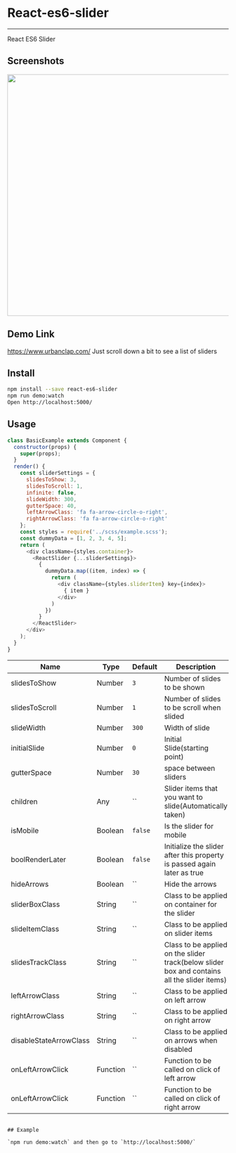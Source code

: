 # React-es6-slider
---

React ES6 Slider

## Screenshots

<img src="https://cdn.pbrd.co/images/NdP8aaHom.png" width="550"/>

## Demo Link

https://www.urbanclap.com/
Just scroll down a bit to see a list of sliders


## Install

```bash
npm install --save react-es6-slider
npm run demo:watch
Open http://localhost:5000/
```


## Usage

````js
class BasicExample extends Component {
  constructor(props) {
    super(props);
  }
  render() {
    const sliderSettings = {
      slidesToShow: 3,
      slidesToScroll: 1,
      infinite: false,
      slideWidth: 300,
      gutterSpace: 40,
      leftArrowClass: 'fa fa-arrow-circle-o-right',
      rightArrowClass: 'fa fa-arrow-circle-o-right'
    };
    const styles = require('../scss/example.scss');
    const dummyData = [1, 2, 3, 4, 5];
    return (
      <div className={styles.container}>
        <ReactSlider {...sliderSettings}>
          {
            dummyData.map((item, index) => {
              return (
                <div className={styles.sliderItem} key={index}>
                  { item }
                </div>
              )
            })
          }
        </ReactSlider>
      </div>
    );
  }
}
`````

| Name         | Type    | Default | Description |
| ------------ | ------- | ------- | ----------- |
| slidesToShow | Number | `3` | Number of slides to be shown |
| slidesToScroll | Number | `1` | Number of slides to be scroll when slided |
| slideWidth | Number | `300` | Width of slide |
| initialSlide | Number | `0` | Initial Slide(starting point) |
| gutterSpace | Number | `30` | space between sliders |
| children | Any | `` | Slider items that you want to slide(Automatically taken) |
| isMobile | Boolean | `false` | Is the slider for mobile |
| boolRenderLater | Boolean | `false` | Initialize the slider after this property is passed again later as true |
| hideArrows | Boolean | `` | Hide the arrows |
| sliderBoxClass | String | `` | Class to be applied on container for the slider |
| slideItemClass | String | `` | Class to be applied on slider items |
| slidesTrackClass | String | `` | Class to be applied on the slider track(below slider box and contains all the slider items) |
| leftArrowClass | String | `` | Class to be applied on left arrow |
| rightArrowClass | String| `` | Class to be applied on right arrow |
| disableStateArrowClass | String | `` | Class to be applied on arrows when disabled |
| onLeftArrowClick | Function | `` | Function to be called on click of left arrow |
| onLeftArrowClick | Function | `` | Function to be called on click of right arrow |

```

## Example

`npm run demo:watch` and then go to `http://localhost:5000/`


